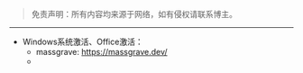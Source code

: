 > 免责声明：所有内容均来源于网络，如有侵权请联系博主。

---
-  Windows系统激活、Office激活：
	- massgrave: https://massgrave.dev/
	- 
